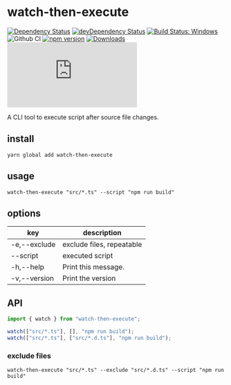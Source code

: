 # watch-then-execute

[![Dependency Status](https://david-dm.org/plantain-00/watch-then-execute.svg)](https://david-dm.org/plantain-00/watch-then-execute)
[![devDependency Status](https://david-dm.org/plantain-00/watch-then-execute/dev-status.svg)](https://david-dm.org/plantain-00/watch-then-execute#info=devDependencies)
[![Build Status: Windows](https://ci.appveyor.com/api/projects/status/github/plantain-00/watch-then-execute?branch=master&svg=true)](https://ci.appveyor.com/project/plantain-00/watch-then-execute/branch/master)
![Github CI](https://github.com/plantain-00/watch-then-execute/workflows/Github%20CI/badge.svg)
[![npm version](https://badge.fury.io/js/watch-then-execute.svg)](https://badge.fury.io/js/watch-then-execute)
[![Downloads](https://img.shields.io/npm/dm/watch-then-execute.svg)](https://www.npmjs.com/package/watch-then-execute)
[![type-coverage](https://img.shields.io/badge/dynamic/json.svg?label=type-coverage&prefix=%E2%89%A5&suffix=%&query=$.typeCoverage.atLeast&uri=https%3A%2F%2Fraw.githubusercontent.com%2Fplantain-00%2Fwatch-then-execute%2Fmaster%2Fpackage.json)](https://github.com/plantain-00/watch-then-execute)

A CLI tool to execute script after source file changes.

## install

`yarn global add watch-then-execute`

## usage

`watch-then-execute "src/*.ts" --script "npm run build"`

## options

key | description
--- | ---
-e,--exclude | exclude files, repeatable
--script | executed script
-h,--help | Print this message.
-v,--version | Print the version

## API

```ts
import { watch } from "watch-then-execute";

watch(["src/*.ts"], [], "npm run build");
watch(["src/*.ts"], ["src/*.d.ts"], "npm run build");
```

### exclude files

`watch-then-execute "src/*.ts" --exclude "src/*.d.ts" --script "npm run build"`
